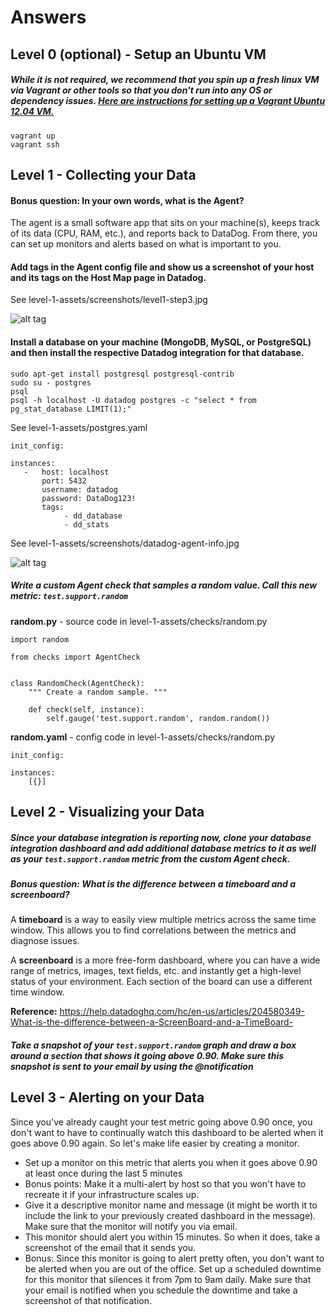 # Answers

## Level 0 (optional) - Setup an Ubuntu VM

##### While it is not required, we recommend that you spin up a fresh linux VM via Vagrant or other tools so that you don't run into any OS or dependency issues. [Here are instructions for setting up a Vagrant Ubuntu 12.04 VM.](https://www.vagrantup.com/docs/getting-started/)

    vagrant up
    vagrant ssh

## Level 1 - Collecting your Data

#### Bonus question: In your own words, what is the Agent?
The agent is a small software app that sits on your machine(s), keeps track of its data (CPU, RAM, etc.), and reports back to DataDog.  From there, you can set up monitors and alerts based on what is important to you.

#### Add tags in the Agent config file and show us a screenshot of your host and its tags on the Host Map page in Datadog.
See level-1-assets/screenshots/level1-step3.jpg

![alt tag](https://github.com/jeffkwiat/hiring-engineers/blob/solutions-engineer/level-1-assets/screenshots/level1-step3.jpg)


#### Install a database on your machine (MongoDB, MySQL, or PostgreSQL) and then install the respective Datadog integration for that database.
    sudo apt-get install postgresql postgresql-contrib    
    sudo su - postgres
    psql
    psql -h localhost -U datadog postgres -c "select * from pg_stat_database LIMIT(1);"  
    
See level-1-assets/postgres.yaml

    init_config:
    
    instances:
       -   host: localhost
           port: 5432
           username: datadog
           password: DataDog123!
           tags:
                - dd_database
                - dd_stats
                
See level-1-assets/screenshots/datadog-agent-info.jpg

![alt tag](https://github.com/jeffkwiat/hiring-engineers/blob/solutions-engineer/level-1-assets/screenshots/datadog-agent-info.jpg)

##### Write a custom Agent check that samples a random value. Call this new metric: `test.support.random`

**random.py** - source code in level-1-assets/checks/random.py

    import random

    from checks import AgentCheck
    
    
    class RandomCheck(AgentCheck):
        """ Create a random sample. """
    
        def check(self, instance):
            self.gauge('test.support.random', random.random())
            
**random.yaml** - config code in level-1-assets/checks/random.py

    init_config:

    instances:
        [{}]

## Level 2 - Visualizing your Data

##### Since your database integration is reporting now, clone your database integration dashboard and add additional database metrics to it as well as your `test.support.random` metric from the custom Agent check.
##### Bonus question: What is the difference between a timeboard and a screenboard?

A **timeboard** is a way to easily view multiple metrics across the same time window.  This allows you to find correlations between the metrics and diagnose issues.

A **screenboard** is a more free-form dashboard, where you can have a wide range of metrics, images, text fields, etc. and instantly get a high-level status of your environment.  Each section of the board can use a different time window.

**Reference:**
https://help.datadoghq.com/hc/en-us/articles/204580349-What-is-the-difference-between-a-ScreenBoard-and-a-TimeBoard-

##### Take a snapshot of your `test.support.random` graph and draw a box around a section that shows it going above 0.90. Make sure this snapshot is sent to your email by using the @notification

## Level 3 - Alerting on your Data

Since you've already caught your test metric going above 0.90 once, you don't want to have to continually watch this dashboard to be alerted when it goes above 0.90 again.  So let's make life easier by creating a monitor.  
* Set up a monitor on this metric that alerts you when it goes above 0.90 at least once during the last 5 minutes 
* Bonus points:  Make it a multi-alert by host so that you won't have to recreate it if your infrastructure scales up.  
* Give it a descriptive monitor name and message (it might be worth it to include the link to your previously created dashboard in the message).  Make sure that the monitor will notify you via email.
* This monitor should alert you within 15 minutes. So when it does, take a screenshot of the email that it sends you.
* Bonus: Since this monitor is going to alert pretty often, you don't want to be alerted when you are out of the office. Set up a scheduled downtime for this monitor that silences it from 7pm to 9am daily. Make sure that your email is notified when you schedule the downtime and take a screenshot of that notification.
